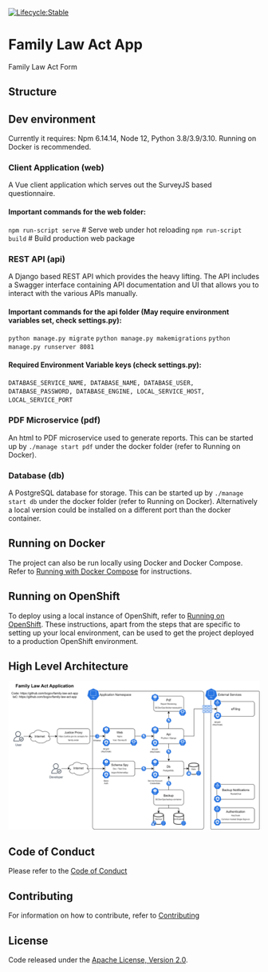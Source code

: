[![Lifecycle:Stable](https://img.shields.io/badge/Lifecycle-Stable-97ca00)](https://github.com/bcgov/family-law-act-app/)

# Family Law Act App
Family Law Act Form

## Structure

## Dev environment
Currently it requires: Npm 6.14.14, Node 12, Python 3.8/3.9/3.10. Running on Docker is recommended.

### Client Application (web)
A Vue client application which serves out the SurveyJS based questionnaire.

#### Important commands for the web folder:
`npm run-script serve` # Serve web under hot reloading
`npm run-script build` # Build production web package

###	REST API (api)
A Django based REST API which provides the heavy lifting.  The API includes a Swagger interface containing API documentation and UI that allows you to interact with the various APIs manually.

#### Important commands for the api folder (May require environment variables set, check settings.py):
`python manage.py migrate`
`python manage.py makemigrations`
`python manage.py runserver 8081`

#### Required Environment Variable keys (check settings.py):
`DATABASE_SERVICE_NAME, DATABASE_NAME, DATABASE_USER, DATABASE_PASSWORD, DATABASE_ENGINE, LOCAL_SERVICE_HOST, LOCAL_SERVICE_PORT`

### PDF Microservice (pdf)
An html to PDF microservice used to generate reports.
This can be started up by `./manage start pdf` under the docker folder (refer to Running on Docker).

###	Database (db)
A PostgreSQL database for storage.
This can be started up by `./manage start db` under the docker folder (refer to Running on Docker). Alternatively a local version could be installed on a different port than the docker container.

## Running on Docker
The project can also be run locally using Docker and Docker Compose.  Refer to [Running with Docker Compose](./docker/README.md) for instructions.

## Running on OpenShift
To deploy using a local instance of OpenShift, refer to [Running on OpenShift](./RunningOnOpenShift.md).  These instructions, apart from the steps that are specific to setting up your local environment, can be used to get the project deployed to a production OpenShift environment.

## High Level Architecture

![Family Law Act Application](./doc/diagrams/Family%20Law%20Act%20Application.drawio.svg)

## Code of Conduct
Please refer to the [Code of Conduct](./CODE_OF_CONDUCT.md)

## Contributing
For information on how to contribute, refer to [Contributing](CONTRIBUTING.md)

## License
Code released under the [Apache License, Version 2.0](./LICENSE).
